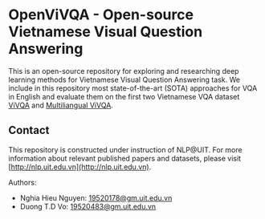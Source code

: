OpenViVQA - Open-source Vietnamese Visual Question Answering
===

This is an open-source repository for exploring and researching deep learning methods for Vietnamese Visual Question Answering task. We include in this repository most state-of-the-art (SOTA) approaches for VQA in English and evaluate them on the first two Vietnamese VQA dataset [ViVQA]() and [Multiliangual ViVQA]().

## Contact
This repository is constructed under instruction of NLP@UIT. For more information about relevant published papers and datasets, please visit [http://nlp.uit.edu.vn](http://nlp.uit.edu.vn).

Authors:
- Nghia Hieu Nguyen: [19520178@gm.uit.edu.vn](mailto:19520178@gm.uit.edu.vn)
- Duong T.D Vo: [19520483@gm.uit.edu.vn](mailto:19520483@gm.uit.edu.vn)